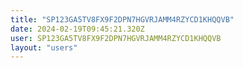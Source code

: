 ```yaml
---
title: "SP123GA5TV8FX9F2DPN7HGVRJAMM4RZYCD1KHQQVB"
date: 2024-02-19T09:45:21.320Z
user: SP123GA5TV8FX9F2DPN7HGVRJAMM4RZYCD1KHQQVB
layout: "users"
---
```

    